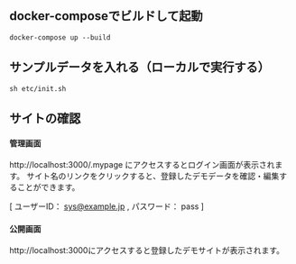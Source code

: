 ## docker-composeでビルドして起動
```
docker-compose up --build
```

## サンプルデータを入れる（ローカルで実行する）
```
sh etc/init.sh
```

## サイトの確認

#### 管理画面
http://localhost:3000/.mypage にアクセスするとログイン画面が表示されます。
サイト名のリンクをクリックすると、登録したデモデータを確認・編集することができます。

[ ユーザーID： sys@example.jp , パスワード： pass ]

#### 公開画面
http://localhost:3000にアクセスすると登録したデモサイトが表示されます。
